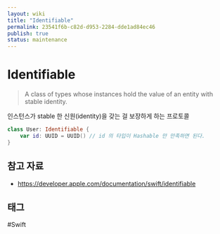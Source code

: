 ```yaml
---
layout: wiki
title: "Identifiable"
permalink: 23541f6b-c82d-d953-2284-dde1ad84ec46
publish: true
status: maintenance
---
```


# Identifiable

> A class of types whose instances hold the value of an entity with stable identity.

인스턴스가 stable 한 신원(identity)을 갖는 걸 보장하게 하는 프로토콜

```swift
class User: Identifiable {
	var id: UUID = UUID() // id 의 타입이 Hashable 만 만족하면 된다.
}
```

## 참고 자료

- https://developer.apple.com/documentation/swift/identifiable

## 태그

#Swift